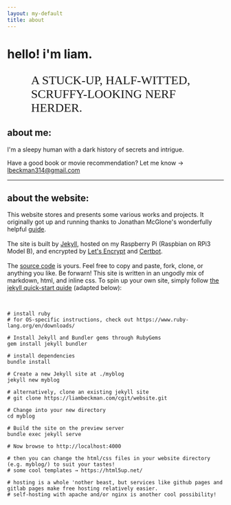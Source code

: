 ```yaml
---
layout: my-default
title: about
---
```


# hello! i'm liam. <object type="image/svg+xml" data="../assets/svg/iconSmile5Optimized.svg"></object>
<!-- <img> -->
<p style="font-family: 'EB Garamond'; padding-left: 11%; font-size: 2em">A STUCK-UP, HALF-WITTED, SCRUFFY-LOOKING NERF HERDER.</p>


## about me:
I'm a sleepy human with a dark history of secrets and intrigue.


Have a good book or movie recommendation? Let me know → <a href="mailto:lbeckman314@gmail.com">lbeckman314@gmail.com</a>

---

## about the website:

This website stores and presents some various works and projects. It originally got up and running thanks to Jonathan McGlone's wonderfully helpful [guide](http://jmcglone.com/guides/github-pages/).
<br/>
<br/>
The site is built by [Jekyll](https://jekyllrb.com/), hosted on my Raspberry Pi (Raspbian on RPi3 Model B), and encrypted by [Let's Encrypt](https://letsencrypt.org/) and [Certbot](https://certbot.eff.org/).
<br/>
<br/>
The [source code](https://github.com/lbeckman314/lbeckman314.github.io) is yours. Feel free to copy and paste, fork, clone, or anything you like. Be forwarn! This site is written in an ungodly mix of markdown, html, and inline css. To spin up your own site, simply follow [the jekyll quick-start quide](https://jekyllrb.com/docs/quickstart/) (adapted below):

<br/>

```shell
# install ruby
# for OS-specific instructions, check out https://www.ruby-lang.org/en/downloads/

# Install Jekyll and Bundler gems through RubyGems
gem install jekyll bundler

# install dependencies
bundle install

# Create a new Jekyll site at ./myblog
jekyll new myblog

# alternatively, clone an existing jekyll site
# git clone https://liambeckman.com/cgit/website.git

# Change into your new directory
cd myblog

# Build the site on the preview server
bundle exec jekyll serve

# Now browse to http://localhost:4000

# then you can change the html/css files in your website directory (e.g. myblog/) to suit your tastes!
# some cool templates → https://html5up.net/

# hosting is a whole 'nother beast, but services like github pages and gitlab pages make free hosting relatively easier.
# self-hosting with apache and/or nginx is another cool possibility!

```
